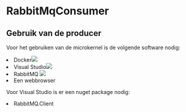 # RabbitMqConsumer
<h2>Gebruik van de producer</h2>
<p>Voor het gebruiken van de microkernel is de volgende software nodig:
  <li>Docker<a href="https://docs.docker.com/get-docker/"><img src="https://external-content.duckduckgo.com/iu/?u=https%3A%2F%2Fevents.docker.com%2Fandroid-chrome-192x192.png&f=1&nofb=1"></a></li>
  <li>Visual Studio<a href="https://visualstudio.microsoft.com/downloads/"><img src="https://external-content.duckduckgo.com/iu/?u=https%3A%2F%2Fvisualstudio.microsoft.com%2Fwp-content%2Fuploads%2F2018%2F11%2Fvsm_preview_logo%402x.png&f=1&nofb=1"></a></li>
  <li>RabbitMQ <a href="https://www.rabbitmq.com/download.html"><img src="https://external-content.duckduckgo.com/iu/?u=https%3A%2F%2Fcdn.iconscout.com%2Ficon%2Ffree%2Fpng-128%2Frabbitmq-282296.png&f=1&nofb=1""></a></li></li>
  <li>Een webbrowser</li>
</p>

<p>Voor Visual Studio is er een nuget package nodig:
<li>RabbitMQ.Client</li></p>
